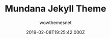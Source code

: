 ---
title: Mundana Jekyll Theme
github: https://github.com/wowthemesnet/mundana-theme-jekyll
demo: https://wowthemesnet.github.io/mundana-theme-jekyll/
author: wowthemesnet
ssg:
  - Jekyll
cms:
  - No Cms
date: 2019-02-08T19:25:42.000Z
github_branch: master
description: Mundana is a free Jekyll theme, Medium styled.
stale: false
---